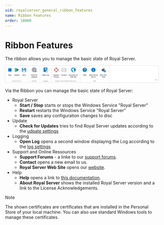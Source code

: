 ```yaml
---
uid: royalserver_general_ribbon_features
name: Ribbon Features
order: 10000
---
```


# Ribbon Features

The ribbon allows you to manage the basic state of Royal Server.

![Royal Server Configuration Tool](../../images/royalserver/General/ribbon.png "Royal Server Configuration Ribbon")

Via the Ribbon you can manage the basic state of Royal Server:
- Royal Server
    - **Start / Stop** starts or stops the Windows Service "Royal Server"
    - **Restart** restarts the Windows Service "Royal Server"
    - **Save** saves any configuration changes to disc
- Update
    - **Check for Updates** tries to find Royal Server updates according to the [udpate settings](update-settings.md)
- Logging
    - **Open Log** opens a second window displaying the Log according to the [log settings](./logging.md)
- Support and Online Ressources
    - **Support Forums** - a linke to our [support forums](https://support.royalapps.com/support/discussions/17000035769).
    - **Contact** opens a new email to us.
    - **Royal Server Web Site** opens our [website](https://www.royalapps.com/server/).
- Help
    - **Help** opens a link to [this documentation](https://docs.royalapps.com/r2023/royalserver/introduction/index.html).
    - **About Royal Server** shows the installed Royal Server version and a link to the License Acknowledgements.

> [!NOTE]
> The shown certificates are certificates that are installed in the Personal Store of your local machine. You can also use standard Windows tools to manage these certificates.
